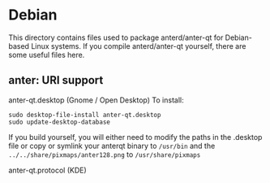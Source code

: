 
Debian
====================
This directory contains files used to package anterd/anter-qt
for Debian-based Linux systems. If you compile anterd/anter-qt yourself, there are some useful files here.

## anter: URI support ##


anter-qt.desktop  (Gnome / Open Desktop)
To install:

	sudo desktop-file-install anter-qt.desktop
	sudo update-desktop-database

If you build yourself, you will either need to modify the paths in
the .desktop file or copy or symlink your anterqt binary to `/usr/bin`
and the `../../share/pixmaps/anter128.png` to `/usr/share/pixmaps`

anter-qt.protocol (KDE)

